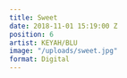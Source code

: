 ```yaml
---
title: Sweet
date: 2018-11-01 15:19:00 Z
position: 6
artist: KEYAH/BLU
image: "/uploads/sweet.jpg"
format: Digital
---
```



